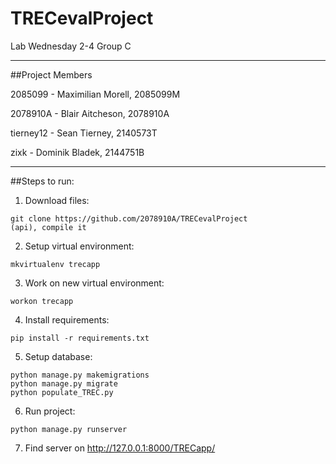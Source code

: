# TRECevalProject

Lab Wednesday 2-4 Group C

***
##Project Members

2085099 - Maximilian Morell, 2085099M

2078910A - Blair Aitcheson, 2078910A

tierney12 - Sean Tierney, 2140573T

zixk - Dominik Bladek, 2144751B

***
##Steps to run:

1. Download files: 
```
git clone https://github.com/2078910A/TRECevalProject
(api), compile it
```

2. Setup virtual environment: 
```
mkvirtualenv trecapp
```

3. Work on new virtual environment:
```
workon trecapp
```

4. Install requirements:
```
pip install -r requirements.txt
```

5. Setup database:
```
python manage.py makemigrations
python manage.py migrate
python populate_TREC.py
```

6. Run project:
```
python manage.py runserver
```

7. Find server on http://127.0.0.1:8000/TRECapp/


